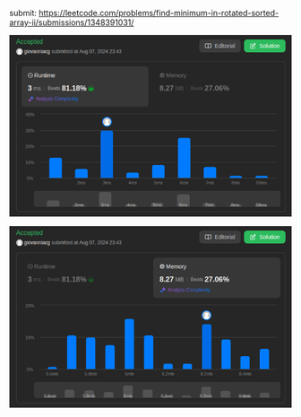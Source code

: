 submit: https://leetcode.com/problems/find-minimum-in-rotated-sorted-array-ii/submissions/1348391031/

![Runtime](imgs/runtime.png)

![Memory](imgs/memory.png)